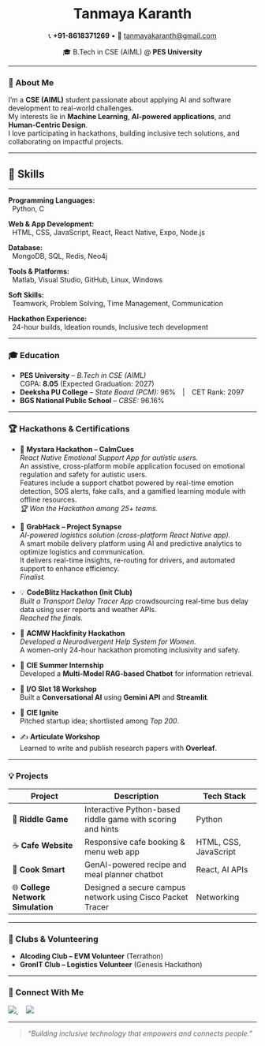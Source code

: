 <h1 align="center">Tanmaya Karanth</h1>

<p align="center">
📞 <strong>+91-8618371269</strong> • 
📧 <a href="mailto:tanmayakaranth@gmail.com">tanmayakaranth@gmail.com</a>  
</p>

<p align="center">
🎓 B.Tech in CSE (AIML) @ <strong>PES University</strong>  
</p>

---

### 🌟 About Me  
I’m a **CSE (AIML)** student passionate about applying AI and software development to real-world challenges.  
My interests lie in **Machine Learning**, **AI-powered applications**, and **Human-Centric Design**.  
I love participating in hackathons, building inclusive tech solutions, and collaborating on impactful projects.  

---

## 🧠 Skills
---

**Programming Languages:**  
&nbsp;&nbsp;Python, C  

**Web & App Development:**  
&nbsp;&nbsp;HTML, CSS, JavaScript, React, React Native, Expo, Node.js  

**Database:**  
&nbsp;&nbsp;MongoDB, SQL, Redis, Neo4j  

**Tools & Platforms:**  
&nbsp;&nbsp;Matlab, Visual Studio, GitHub, Linux, Windows  

**Soft Skills:**  
&nbsp;&nbsp;Teamwork, Problem Solving, Time Management, Communication  

**Hackathon Experience:**  
&nbsp;&nbsp;24-hour builds, Ideation rounds, Inclusive tech development  

---

### 🎓 Education

- **PES University** – *B.Tech in CSE (AIML)*  
  CGPA: **8.05** (Expected Graduation: 2027)
- **Deeksha PU College** – *State Board (PCM):* 96% | CET Rank: 2097  
- **BGS National Public School** – *CBSE:* 96.16%

---

### 🏆 Hackathons & Certifications

- 🥇 **Mystara Hackathon – CalmCues**  
  *React Native Emotional Support App for autistic users.*  
  An assistive, cross-platform mobile application focused on emotional regulation and safety for autistic users.  
  Features include a support chatbot powered by real-time emotion detection, SOS alerts, fake calls, and a gamified learning module with offline resources.  
  *🏆 Won the Hackathon among 25+ teams.*

- 🧩 **GrabHack – Project Synapse**  
  *AI-powered logistics solution (cross-platform React Native app).*  
  A smart mobile delivery platform using AI and predictive analytics to optimize logistics and communication.  
  It delivers real-time insights, re-routing for drivers, and automated support to enhance efficiency.  
  *Finalist.*

- 💡 **CodeBlitz Hackathon (Init Club)**  
  *Built a Transport Delay Tracer App* crowdsourcing real-time bus delay data using user reports and weather APIs.  
  *Reached the finals.*

- 💬 **ACMW Hackfinity Hackathon**  
  *Developed a Neurodivergent Help System for Women.*  
  A women-only 24-hour hackathon promoting inclusivity and safety.

- 🤖 **CIE Summer Internship**  
  Developed a **Multi-Model RAG-based Chatbot** for information retrieval.

- 🧠 **I/O Slot 18 Workshop**  
  Built a **Conversational AI** using **Gemini API** and **Streamlit**.

- 🚀 **CIE Ignite**  
  Pitched startup idea; shortlisted among *Top 200*.

- ✍️ **Articulate Workshop**  
  Learned to write and publish research papers with **Overleaf**.

---

### 💡 Projects

| Project | Description | Tech Stack |
|----------|--------------|-------------|
| 🧩 **Riddle Game** | Interactive Python-based riddle game with scoring and hints | Python |
| ☕ **Cafe Website** | Responsive cafe booking & menu web app | HTML, CSS, JavaScript |
| 🍳 **Cook Smart** | GenAI-powered recipe and meal planner chatbot | React, AI APIs |
| 🌐 **College Network Simulation** | Designed a secure campus network using Cisco Packet Tracer | Networking |

---

### 🤝 Clubs & Volunteering

- **Alcoding Club – EVM Volunteer** (Terrathon)  
- **GronIT Club – Logistics Volunteer** (Genesis Hackathon)

---

### 🧭 Connect With Me
<p align="left">
  <a href="https://github.com/tanmayakaranth" target="_blank">
    <img src="https://img.shields.io/badge/GitHub-100000?style=for-the-badge&logo=github&logoColor=white" />
  </a>
  &nbsp;&nbsp;&nbsp;
  <a href="https://www.linkedin.com/in/tanmayakaranth/" target="_blank">
    <img src="https://img.shields.io/badge/LinkedIn-0077B5?style=for-the-badge&logo=linkedin&logoColor=white" />
  </a>
</p>

---

> *“Building inclusive technology that empowers and connects people.”*
